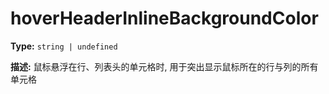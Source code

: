 # hoverHeaderInlineBackgroundColor

**Type:** `string | undefined`

**描述:**
鼠标悬浮在行、列表头的单元格时, 用于突出显示鼠标所在的行与列的所有单元格

